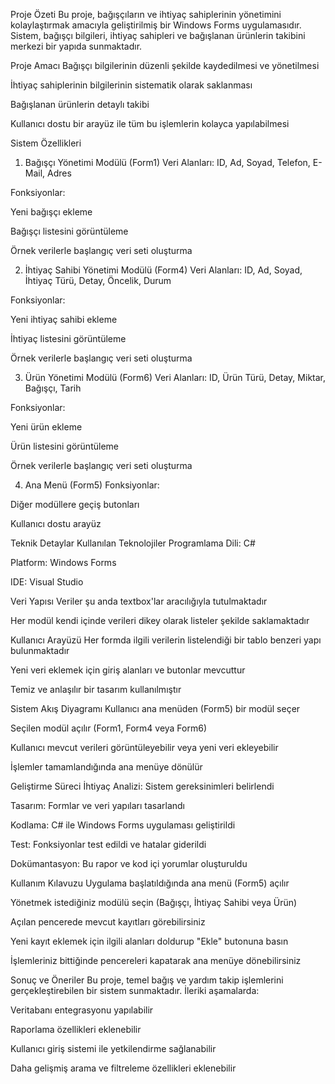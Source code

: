 Proje Özeti
Bu proje, bağışçıların ve ihtiyaç sahiplerinin yönetimini kolaylaştırmak amacıyla geliştirilmiş bir Windows Forms uygulamasıdır. Sistem, bağışçı bilgileri, ihtiyaç sahipleri ve bağışlanan ürünlerin takibini merkezi bir yapıda sunmaktadır.

Proje Amacı
Bağışçı bilgilerinin düzenli şekilde kaydedilmesi ve yönetilmesi

İhtiyaç sahiplerinin bilgilerinin sistematik olarak saklanması

Bağışlanan ürünlerin detaylı takibi

Kullanıcı dostu bir arayüz ile tüm bu işlemlerin kolayca yapılabilmesi

Sistem Özellikleri
1. Bağışçı Yönetimi Modülü (Form1)
Veri Alanları: ID, Ad, Soyad, Telefon, E-Mail, Adres

Fonksiyonlar:

Yeni bağışçı ekleme

Bağışçı listesini görüntüleme

Örnek verilerle başlangıç veri seti oluşturma

2. İhtiyaç Sahibi Yönetimi Modülü (Form4)
Veri Alanları: ID, Ad, Soyad, İhtiyaç Türü, Detay, Öncelik, Durum

Fonksiyonlar:

Yeni ihtiyaç sahibi ekleme

İhtiyaç listesini görüntüleme

Örnek verilerle başlangıç veri seti oluşturma

3. Ürün Yönetimi Modülü (Form6)
Veri Alanları: ID, Ürün Türü, Detay, Miktar, Bağışçı, Tarih

Fonksiyonlar:

Yeni ürün ekleme

Ürün listesini görüntüleme

Örnek verilerle başlangıç veri seti oluşturma

4. Ana Menü (Form5)
Fonksiyonlar:

Diğer modüllere geçiş butonları

Kullanıcı dostu arayüz

Teknik Detaylar
Kullanılan Teknolojiler
Programlama Dili: C#

Platform: Windows Forms

IDE: Visual Studio

Veri Yapısı
Veriler şu anda textbox'lar aracılığıyla tutulmaktadır

Her modül kendi içinde verileri dikey olarak listeler şekilde saklamaktadır

Kullanıcı Arayüzü
Her formda ilgili verilerin listelendiği bir tablo benzeri yapı bulunmaktadır

Yeni veri eklemek için giriş alanları ve butonlar mevcuttur

Temiz ve anlaşılır bir tasarım kullanılmıştır

Sistem Akış Diyagramı
Kullanıcı ana menüden (Form5) bir modül seçer

Seçilen modül açılır (Form1, Form4 veya Form6)

Kullanıcı mevcut verileri görüntüleyebilir veya yeni veri ekleyebilir

İşlemler tamamlandığında ana menüye dönülür

Geliştirme Süreci
İhtiyaç Analizi: Sistem gereksinimleri belirlendi

Tasarım: Formlar ve veri yapıları tasarlandı

Kodlama: C# ile Windows Forms uygulaması geliştirildi

Test: Fonksiyonlar test edildi ve hatalar giderildi

Dokümantasyon: Bu rapor ve kod içi yorumlar oluşturuldu

Kullanım Kılavuzu
Uygulama başlatıldığında ana menü (Form5) açılır

Yönetmek istediğiniz modülü seçin (Bağışçı, İhtiyaç Sahibi veya Ürün)

Açılan pencerede mevcut kayıtları görebilirsiniz

Yeni kayıt eklemek için ilgili alanları doldurup "Ekle" butonuna basın

İşlemleriniz bittiğinde pencereleri kapatarak ana menüye dönebilirsiniz

Sonuç ve Öneriler
Bu proje, temel bağış ve yardım takip işlemlerini gerçekleştirebilen bir sistem sunmaktadır. İleriki aşamalarda:

Veritabanı entegrasyonu yapılabilir

Raporlama özellikleri eklenebilir

Kullanıcı giriş sistemi ile yetkilendirme sağlanabilir

Daha gelişmiş arama ve filtreleme özellikleri eklenebilir
